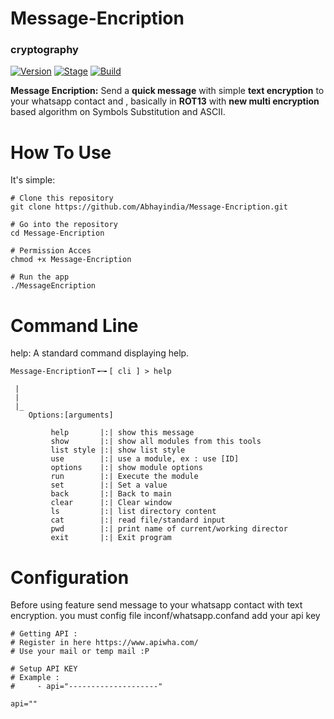 # Message-Encription
### cryptography

[![Version](https://img.shields.io/badge/MessageEncription-v1-brightgreen.svg?maxAge=259200)]()
[![Stage](https://img.shields.io/badge/Release-Stable-brightgreen.svg)]()
[![Build](https://img.shields.io/badge/Supported_OS-Linux-orange.svg)]()

**Message Encription:** Send a **quick message** with simple **text encryption** to your whatsapp contact and , basically in **ROT13** with **new multi encryption** based algorithm on Symbols Substitution and ASCII.

# How To Use
It's simple:
```
# Clone this repository
git clone https://github.com/Abhayindia/Message-Encription.git

# Go into the repository
cd Message-Encription

# Permission Acces
chmod +x Message-Encription

# Run the app
./MessageEncription
```

# Command Line

help: A standard command displaying help.

```
Message-EncriptionT╺─╸[ cli ] > help

 | 
 | 
 |_ 
    Options:[arguments] 

	     help       |:| show this message
	     show       |:| show all modules from this tools
	     list style |:| show list style  
	     use        |:| use a module, ex : use [ID] 
	     options    |:| show module options 
	     run        |:| Execute the module 
	     set        |:| Set a value
	     back       |:| Back to main
	     clear      |:| Clear window
	     ls         |:| list directory content
	     cat        |:| read file/standard input
	     pwd        |:| print name of current/working director
	     exit       |:| Exit program
```


# Configuration
Before using feature send message to your whatsapp contact with text encryption. you must config file inconf/whatsapp.confand add your api key

```
# Getting API :
# Register in here https://www.apiwha.com/
# Use your mail or temp mail :P                     

# Setup API KEY
# Example : 
#     - api="--------------------"

api=""
```
